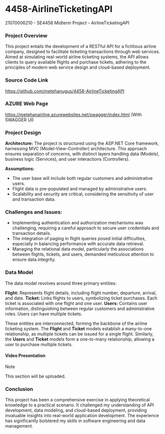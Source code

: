 # 4458-AirlineTicketingAPI
 21070006210 - SE4458 Midterm Project - AirlineTicketingAPI

### Project Overview
This project entails the development of a RESTful API for a fictitious airline company, designed to facilitate ticketing transactions through web services. Aimed at simulating real-world airline ticketing systems, the API allows clients to query available flights and purchase tickets, adhering to the principles of modern web service design and cloud-based deployment.

### Source Code Link
https://github.com/metehanugus/4458-AirlineTicketingAPI

### AZURE Web Page
https://metehanairline.azurewebsites.net/swagger/index.html (With SWAGGER UI) 

### Project Design
**Architecture:** 
The project is structured using the ASP.NET Core framework, harnessing MVC (Model-View-Controller) architecture. This approach ensures separation of concerns, with distinct layers handling data (Models), business logic (Services), and user interactions (Controllers).

**Assumptions:**
- The user base will include both regular customers and administrative users.
- Flight data is pre-populated and managed by administrative users.
- Scalability and security are critical, considering the sensitivity of user and transaction data.

### Challenges and Issues:
- Implementing authentication and authorization mechanisms was challenging, requiring a careful approach to secure user credentials and transaction details.
- The integration of paging in flight queries posed initial difficulties, especially in balancing performance with accurate data retrieval.
- Managing the relational data model, particularly the associations between flights, tickets, and users, demanded meticulous attention to ensure data integrity.

### Data Model
The data model revolves around three primary entities:

**Flight:** Represents flight details, including flight number, departure, arrival, and date.
**Ticket:** Links flights to users, symbolizing ticket purchases. Each ticket is associated with one flight and one user.
**Users:** Contains user information, distinguishing between regular customers and administrative roles. Users can have multiple tickets.

These entities are interconnected, forming the backbone of the airline ticketing system. The **Flight** and **Ticket** models establish a many-to-one relationship, as multiple tickets can be issued for a single flight. Similarly, the **Users** and **Ticket** models form a one-to-many relationship, allowing a user to purchase multiple tickets.

#### Video Presentation
> [!NOTE]
> This section will be uploaded.

### Conclusion
This project has been a comprehensive exercise in applying theoretical knowledge to a practical scenario. It challenged my understanding of API development, data modeling, and cloud-based deployment, providing invaluable insights into real-world application development. The experience has significantly bolstered my skills in software engineering and data management.
